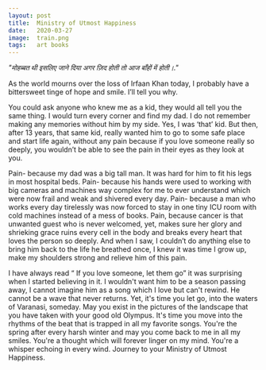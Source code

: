```yaml
---
layout: post
title:  Ministry of Utmost Happiness
date:   2020-03-27
image:  train.png
tags:   art books 
---
```

_"मोहब्बत थी इसलिए जाने दिया
अगर ज़िद होती तो आज बाँहों में होती।."_

As the world mourns over the loss of Irfaan Khan today, I probably have a bittersweet tinge of hope and smile. I’ll tell you why.

You could ask anyone who knew me as a kid, they would all tell you the same thing. I would turn every corner and find my dad. I do not remember making any memories without him by my side. Yes, I was ‘that’ kid. But then, after 13 years, that same kid, really wanted him to go to some safe place and start life again, without any pain because if you love someone really so deeply, you wouldn’t be able to see the pain in their eyes as they look at you.

Pain- because my dad was a big tall man. It was hard for him to fit his legs in most hospital beds. Pain- because his hands were used to working with big cameras and machines way complex for me to ever understand which were now frail and weak and shivered every day.
Pain- because a man who works every day tirelessly was now forced to stay in one tiny ICU room with cold machines instead of a mess of books.
Pain, because cancer is that unwanted guest who is never welcomed, yet, makes sure her glory and shrieking grace ruins every cell in the body and breaks every heart that loves the person so deeply.
And when I saw, I couldn’t do anything else to bring him back to the life he breathed once, I knew it was time I grow up, make my shoulders strong and relieve him of this pain.

I have always read “ If you love someone, let them go” it was surprising when I started believing in it.
I wouldn't want him to be a season passing away, I cannot imagine him as a song which I love but can't rewind. He cannot be a wave that never returns. 
Yet, it's time you let go, into the waters of Varanasi, someday. 
May you exist in the pictures of the landscape that you have taken with your good old Olympus. It's time you move into the rhythms of the beat that is trapped in all my favorite songs. You're the spring after every harsh winter and may you come back to me in all my smiles. You're a thought which will forever linger on my mind. You're a whisper echoing in every wind.
Journey to your Ministry of Utmost Happiness. 

